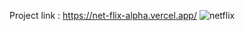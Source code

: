 Project link : https://net-flix-alpha.vercel.app/
![netflix](https://github.com/NaveenKamat123/NetFlix/assets/133122639/a80e5233-4f42-40c9-8a41-53aaa5f4ac8f)
